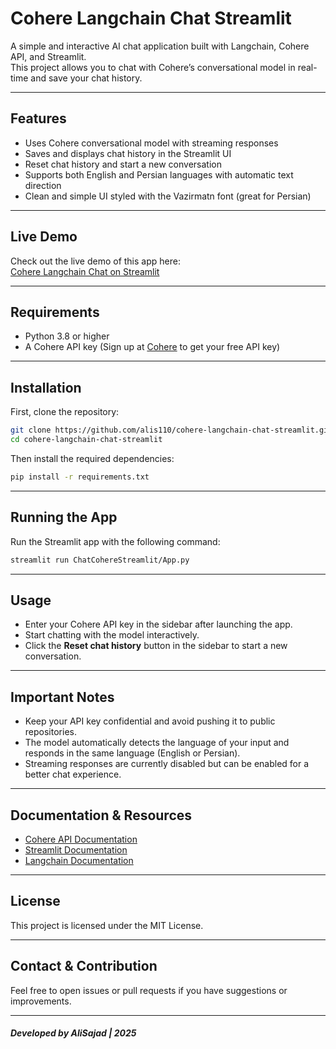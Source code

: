 # Cohere Langchain Chat Streamlit

A simple and interactive AI chat application built with Langchain, Cohere API, and Streamlit.  
This project allows you to chat with Cohere’s conversational model in real-time and save your chat history.

---

## Features

- Uses Cohere conversational model with streaming responses  
- Saves and displays chat history in the Streamlit UI  
- Reset chat history and start a new conversation  
- Supports both English and Persian languages with automatic text direction  
- Clean and simple UI styled with the Vazirmatn font (great for Persian)  

---

## Live Demo

Check out the live demo of this app here:  
[Cohere Langchain Chat on Streamlit](https://cohere-langchain-chat-app-dwhraurbr6gz5jwwab3t2g.streamlit.app/)

---

## Requirements

- Python 3.8 or higher  
- A Cohere API key (Sign up at [Cohere](https://cohere.com/) to get your free API key)  

---

## Installation

First, clone the repository:

```bash
git clone https://github.com/alis110/cohere-langchain-chat-streamlit.git
cd cohere-langchain-chat-streamlit
```

Then install the required dependencies:

```bash
pip install -r requirements.txt
```

---

## Running the App

Run the Streamlit app with the following command:

```bash
streamlit run ChatCohereStreamlit/App.py
```

---

## Usage

- Enter your Cohere API key in the sidebar after launching the app.  
- Start chatting with the model interactively.  
- Click the **Reset chat history** button in the sidebar to start a new conversation.  

---

## Important Notes

- Keep your API key confidential and avoid pushing it to public repositories.  
- The model automatically detects the language of your input and responds in the same language (English or Persian).  
- Streaming responses are currently disabled but can be enabled for a better chat experience.  

---

## Documentation & Resources

- [Cohere API Documentation](https://docs.cohere.ai)  
- [Streamlit Documentation](https://docs.streamlit.io)  
- [Langchain Documentation](https://python.langchain.com)  

---

## License

This project is licensed under the MIT License.

---

## Contact & Contribution

Feel free to open issues or pull requests if you have suggestions or improvements.

---

##### Developed by AliSajad | 2025
